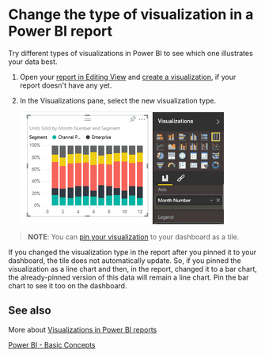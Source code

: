 ﻿<properties
   pageTitle="Change the type of visualization in a Power BI report"
   description="Change the type of visualization in a Power BI report"
   services="powerbi"
   documentationCenter=""
   authors="mihart"
   manager="mblythe"
   editor=""
   tags=""/>

<tags
   ms.service="powerbi"
   ms.devlang="NA"
   ms.topic="article"
   ms.tgt_pltfrm="NA"
   ms.workload="powerbi"
   ms.date="11/14/2015"
   ms.author="mihart"/>
# Change the type of visualization in a Power BI report

Try different types of visualizations in Power BI to see which one illustrates your data best. 

1.  Open your [report in Editing View](powerbi-service-go-from-reading-view-to-editing-view.md) and [create a visualization](powerbi-service-add-visualizations-to-a-report-i.md), if your report doesn't have any yet.

2.  In the Visualizations pane, select the new visualization type.  

    ![](media/powerbi-service-change-the-type-of-visualization-in-a-report/changeviz.gif)

>**NOTE**: You can [pin your visualization](powerbi-service-pin-a-tile-to-a-dashboard-from-a-report.md) to your dashboard as a tile.

If you changed the visualization type in the report after you pinned it to your dashboard, the tile does not automatically update. So, if you pinned the visualization as a line chart and then, in the report, changed it to a bar chart, the already-pinned version of this data will remain a line chart. Pin the bar chart to see it too on the dashboard.




##  See also

More about [Visualizations in Power BI reports](powerbi-service-visualizations-for-reports.md)

[Power BI - Basic Concepts](powerbi-service-basic-concepts.md)
